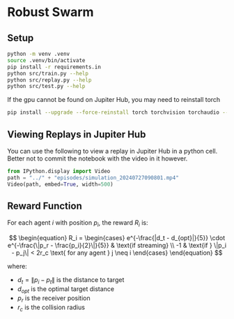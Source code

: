 # Robust Swarm

## Setup

```bash
python -m venv .venv
source .venv/bin/activate
pip install -r requirements.in
python src/train.py --help
python src/replay.py --help
python src/test.py --help
```

If the gpu cannot be found on Jupiter Hub, you may need to reinstall torch

```bash
pip install --upgrade --force-reinstall torch torchvision torchaudio --index-url https://download.pytorch.org/whl/cu121 --user
```

## Viewing Replays in Jupiter Hub

You can use the following to view a replay in Jupiter Hub in a python cell. Better not to commit the notebook with the video in it however.

```python
from IPython.display import Video
path = "../" + "episodes/simulation_20240727090801.mp4"
Video(path, embed=True, width=500)
```

## Reward Function

For each agent $i$ with position $p_i$, the reward $R_i$ is:

$$
\begin{equation}
R_i = \begin{cases}
e^{-\frac{|d_t - d_{opt}|}{5}} \cdot e^{-\frac{\|p_r - \frac{p_i}{2}\|}{5}} & \text{if streaming} \\
-1 & \text{if } \|p_i - p_j\| < 2r_c \text{ for any agent } j \neq i
\end{cases}
\end{equation}
$$

where:

- $d_t = \|p_i - p_t\|$ is the distance to target
- $d_{opt}$ is the optimal target distance
- $p_r$ is the receiver position
- $r_c$ is the collision radius
